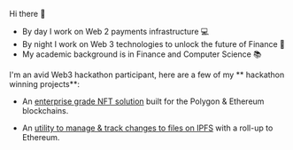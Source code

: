 Hi there 👋
- By day I work on Web 2 payments infrastructure 💻 
- By night I work on Web 3 technologies to unlock the future of Finance 🔮
- My academic background is in Finance and Computer Science 📚

I'm an avid Web3 hackathon participant, here are a few of my ** hackathon winning projects**:
- An [enterprise grade NFT solution](https://showcase.ethglobal.com/roadtoweb3/nft-bridge) built for the Polygon & Ethereum blockchains.

- An [utility to manage & track changes to files on IPFS](https://showcase.ethglobal.com/scaling/hydrofile) with a roll-up to Ethereum.